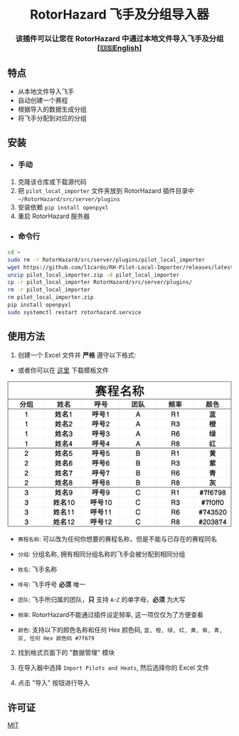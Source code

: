 #
<p align="center">
<h1 align="center">RotorHazard 飞手及分组导入器</h1>
<h3 align="center">该插件可以让您在 RotorHazard 中通过本地文件导入飞手及分组<br>
<a href="./README.md">[🇺🇸English]</a><br>
</h3>

## 特点

- 从本地文件导入飞手
- 自动创建一个赛程
- 根据导入的数据生成分组
- 将飞手分配到对应的分组

## 安装

- ### 手动

1. 克隆该仓库或下载源代码
2. 把 `pilot_local_importer` 文件夹放到 RotorHazard 插件目录中 `~/RotorHazard/src/server/plugins`
3. 安装依赖 `pip install openpyxl`
3. 重启 RotorHazard 服务器

- ### 命令行

```bash
cd ~
sudo rm -r RotorHazard/src/server/plugins/pilot_local_importer
wget https://github.com/l1cardo/RH-Pilot-Local-Importer/releases/latest/download/pilot_local_importer.zip
unzip pilot_local_importer.zip -d pilot_local_importer
cp -r pilot_local_importer RotorHazard/src/server/plugins/
rm -r pilot_local_importer
rm pilot_local_importer.zip
pip install openpyxl
sudo systemctl restart rotorhazard.service
```

## 使用方法

1. 创建一个 Excel 文件并 **严格** 遵守以下格式:

- 或者你可以在 [这里](/asset/模板.xlsx) 下载模板文件

![](/asset/sheet_cn.png)

- `赛程名称`: 可以改为任何你想要的赛程名称，但是不能与已存在的赛程同名

- `分组`: 分组名称, 拥有相同分组名称的飞手会被分配到相同分组

- `姓名`: 飞手名称

- `呼号`: 飞手呼号 **必须** 唯一

- `团队`: 飞手所归属的团队，**只** 支持 `A`-`Z` 的单字母，**必须** 为大写

- `频率`: RotorHazard不能通过插件设定频率, 这一项仅仅为了方便查看

- `颜色`: 支持以下的颜色名称和任何 Hex 颜色码, `蓝, 橙, 绿, 红, 黄, 紫, 青, 灰, 任何 Hex 颜色码 #7f679`

2. 找到格式页面下的 "数据管理" 模块

3. 在导入器中选择 `Import Pilots and Heats`, 然后选择你的 Excel 文件

4. 点击 "导入" 按钮进行导入

## 许可证

[MIT](LICENSE)